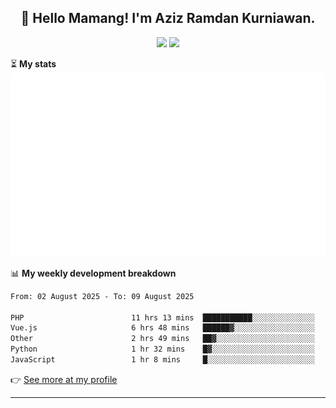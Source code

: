 <h2 align="center">👋 Hello Mamang! I'm Aziz Ramdan Kurniawan.</h2>  
<p align="center">
  <img src="https://komarev.com/ghpvc/?username=azizramdan">
  <img src="https://wakatime.com/badge/user/90056fa0-4c31-4eca-954e-2a3ac05896f9.svg">
</p>
    
⏳ **My stats**  
![](https://raw.githubusercontent.com/azizramdan/github-stats/master/generated/overview.svg#gh-dark-mode-only)

📊 **My weekly development breakdown**
<!--START_SECTION:waka-->

```txt
From: 02 August 2025 - To: 09 August 2025

PHP                        11 hrs 13 mins  ███████████░░░░░░░░░░░░░░   44.32 %
Vue.js                     6 hrs 48 mins   ██████▓░░░░░░░░░░░░░░░░░░   26.88 %
Other                      2 hrs 49 mins   ██▓░░░░░░░░░░░░░░░░░░░░░░   11.14 %
Python                     1 hr 32 mins    █▓░░░░░░░░░░░░░░░░░░░░░░░   06.10 %
JavaScript                 1 hr 8 mins     █░░░░░░░░░░░░░░░░░░░░░░░░   04.51 %
```

<!--END_SECTION:waka-->
👉 [See more at my profile](https://wakatime.com/@azizramdan)
***
